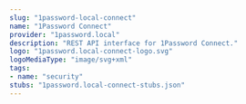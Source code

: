 ```yaml
---
slug: "1password-local-connect"
name: "1Password Connect"
provider: "1password.local"
description: "REST API interface for 1Password Connect."
logo: "1password.local-connect-logo.svg"
logoMediaType: "image/svg+xml"
tags:
- name: "security"
stubs: "1password.local-connect-stubs.json"
---
```

